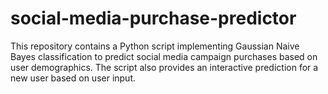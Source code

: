 # social-media-purchase-predictor
This repository contains a Python script implementing Gaussian Naive Bayes classification to predict social media campaign purchases based on user demographics. The script also provides an interactive prediction for a new user based on user input.
